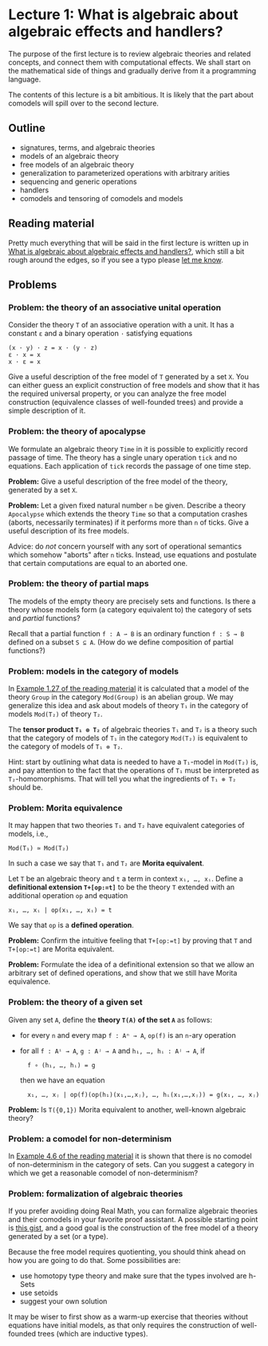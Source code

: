 # Lecture 1: What is algebraic about algebraic effects and handlers?

The purpose of the first lecture is to review algebraic theories and related
concepts, and connect them with computational effects. We shall start on the
mathematical side of things and gradually derive from it a programming language.

The contents of this lecture is a bit ambitious. It is likely that the part
about comodels will spill over to the second lecture.

## Outline

* signatures, terms, and algebraic theories
* models of an algebraic theory
* free models of an algebraic theory
* generalization to parameterized operations with arbitrary arities
* sequencing and generic operations
* handlers
* comodels and tensoring of comodels and models

## Reading material

Pretty much everything that will be said in the first lecture is written up in
[What is algebraic about algebraic effects and
handlers?](https://arxiv.org/abs/1807.05923), which still a bit rough around the
edges, so if you see a typo please [let me know](https://github.com/andrejbauer/what-is-algebraic-about-algebraic-effects).


## Problems

### Problem: the theory of an associative unital operation

Consider the theory `T` of an associative operation with a unit. It has a constant
`ε` and a binary operation `·` satisfying equations

    (x · y) · z = x · (y · z)
    ε · x = x
    x · ε = x

Give a useful description of the free model of `T` generated by a set `X`. You
can either guess an explicit construction of free models and show that it has
the required universal property, or you can analyze the free model construction
(equivalence classes of well-founded trees) and provide a simple description of
it.

### Problem: the theory of apocalypse

We formulate an algebraic theory `Time` in it is possible to explicitly record
passage of time. The theory has a single unary operation `tick` and no equations.
Each application of `tick` records the passage of one time step.

**Problem:** Give a useful description of the free model of the theory,
generated by a set `X`.

**Problem:** Let a given fixed natural number `n` be given. Describe a theory
`Apocalypse` which extends the theory `Time` so that a computation crashes
(aborts, necessarily terminates) if it performs more than `n` of ticks. Give a
useful description of its free models.

Advice: do *not* concern yourself with any sort of operational semantics which
somehow "aborts" after `n` ticks. Instead, use equations and postulate that
certain computations are equal to an aborted one.


### Problem: the theory of partial maps

The models of the empty theory are precisely sets and functions. Is there a
theory whose models form (a category equivalent to) the category of sets and
*partial* functions?

Recall that a partial function `f : A ⇀ B` is an ordinary function `f : S → B`
defined on a subset `S ⊆ A`. (How do we define composition of partial
functions?)


### Problem: models in the category of models

In [Example 1.27 of the reading material](https://arxiv.org/abs/1807.05923) it
is calculated that a model of the theory `Group` in the category `Mod(Group)` is
an abelian group. We may generalize this idea and ask about models of theory
`T₁` in the category of models `Mod(T₂)` of theory `T₂`.

The **tensor product `T₁ ⊗ T₂`** of algebraic theories `T₁` and `T₂` is a theory
such that the category of models of `T₁` in the category `Mod(T₂)` is equivalent
to the category of models of `T₁ ⊗ T₂`.

Hint: start by outlining what data is needed to have a `T₁`-model in `Mod(T₂)`
is, and pay attention to the fact that the operations of `T₁` must be
interpreted as `T₂`-homomorphisms. That will tell you what the ingredients of
`T₁ ⊗ T₂` should be.


### Problem: Morita equivalence

It may happen that two theories `T₁` and `T₂` have equivalent categories of models, i.e.,

    Mod(T₁) ≃ Mod(T₂)

In such a case we say that `T₁` and `T₂` are **Morita equivalent**.

Let `T` be an algebraic theory and `t` a term in context `x₁, …, xᵢ`. Define a
**definitional extension `T+[op:=t]`** to be the theory `T` extended with
an additional operation `op` and equation

    x₁, …, xᵢ | op(x₁, …, xᵢ) = t

We say that `op` is a **defined operation**.

**Problem:** Confirm the intuitive feeling that `T+[op:=t]` by proving that `T`
and `T+[op:=t]` are Morita equivalent.

**Problem:** Formulate the idea of a definitional extension so that we allow an
arbitrary set of defined operations, and show that we still have Morita
equivalence.


### Problem: the theory of a given set

Given any set `A`, define the **theory `T(A)` of the set `A`** as follows:

* for every `n` and every map `f : Aⁿ → A`, `op(f)` is an `n`-ary operation
* for all `f : Aⁱ → A`, `g : Aʲ → A` and `h₁, …, hᵢ : Aʲ → A`, if

        f ∘ (h₁, …, hᵢ) = g

  then we have an equation

        x₁, …, xⱼ | op(f)(op(h₁)(x₁,…,xⱼ), …, hᵢ(x₁,…,xⱼ)) = g(x₁, …, xⱼ)

**Problem:** Is `T({0,1})` Morita equivalent to another, well-known algebraic theory?


### Problem: a comodel for non-determinism

In [Example 4.6 of the reading material](https://arxiv.org/abs/1807.05923) it is
shown that there is no comodel of non-determinism in the category of sets. Can
you suggest a category in which we get a reasonable comodel of non-determinism?


### Problem: formalization of algebraic theories

If you prefer avoiding doing Real Math, you can formalize algebraic theories and
their comodels in your favorite proof assistant. A possible starting point is
[this
gist](https://gist.github.com/andrejbauer/3cc438ab38646516e5e9278fdb22022c), and
a good goal is the construction of the free model of a theory generated by a set
(or a type).

Because the free model requires quotienting, you should think ahead on how you
are going to do that. Some possibilities are:

* use homotopy type theory and make sure that the types involved are h-Sets
* use setoids
* suggest your own solution

It may be wiser to first show as a warm-up exercise that theories without
equations have initial models, as that only requires the construction of
well-founded trees (which are inductive types).
